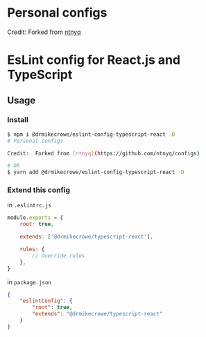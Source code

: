 # Personal configs

Credit:  Forked from [ntnyq](https://github.com/ntnyq/configs)

# EsLint config for React.js and TypeScript

## Usage

### Install

```bash
$ npm i @drmikecrowe/eslint-config-typescript-react -D
# Personal configs

Credit:  Forked from [ntnyq](https://github.com/ntnyq/configs)

# OR
$ yarn add @drmikecrowe/eslint-config-typescript-react -D
```

### Extend this config

in `.eslintrc.js`

```js
module.exports = {
    root: true,

    extends: ['@drmikecrowe/typescript-react'],

    rules: {
        // Override rules
    },
}
```

in `package.json`

```json
{
    "eslintConfig": {
        "root": true,
        "extends": "@drmikecrowe/typescript-react"
    }
}
```
